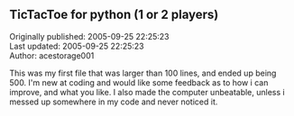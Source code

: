 ## TicTacToe for python (1 or 2 players)  
Originally published: 2005-09-25 22:25:23  
Last updated: 2005-09-25 22:25:23  
Author: acestorage001   
  
This was my first file that was larger than 100 lines, and ended up being 500. I'm new at coding and would like some feedback as to how i can improve, and what you like. I also made the computer unbeatable, unless i messed up somewhere in my code and never noticed it.